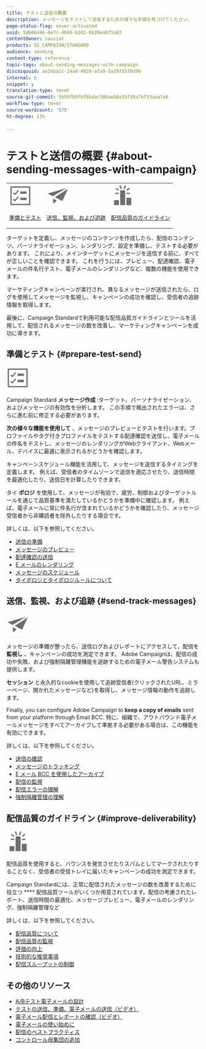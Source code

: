 ```yaml
---
title: テストと送信の概要
description: メッセージをテストして送信するための様々な手順を見つけてください。
page-status-flag: never-activated
uuid: 58666444-6e7c-4049-b2d2-8b26eabf5a82
contentOwner: sauviat
products: SG_CAMPAIGN/STANDARD
audience: sending
content-type: reference
topic-tags: about-sending-messages-with-campaign
discoiquuid: ae2eba1c-24ad-4839-afa9-5a2975570d9b
internal: n
snippet: y
translation-type: tm+mt
source-git-commit: 5b99fb9fbf8bdac506aeb8a35f30a7ef33aaa7e6
workflow-type: tm+mt
source-wordcount: '575'
ht-degree: 13%

---
```



# テストと送信の概要 {#about-sending-messages-with-campaign}

<table>
<tr>
<td><img src="assets/do-not-localize/icon_prepare.svg" width="60px"><p><a href="#prepare-test-send">準備とテスト</a></p></td>
<td><img src="assets/do-not-localize/icon_send.svg" width="60px"><p><a href="#send-track-messages">送信、監視、および追跡</a></p></td>
<td><img src="assets/do-not-localize/icon_deliverability.svg" width="60px"><p><a href="#improve-deliverability">配信品質のガイドライン</a></p></td></tr>
</table>

ターゲットを定義し、メッセージのコンテンツを作成したら、配信のコンテンツ、パーソナライゼーション、レンダリング、設定を準備し、テストする必要があります。 これにより、メインターゲットにメッセージを送信する前に、すべてが正しいことを確認できます。 これを行うには、プレビュー、配達確認、電子メールの件名行テスト、電子メールのレンダリングなど、複数の機能を使用できます。

マーケティングキャンペーンが実行され、異なるメッセージが送信されたら、ログを使用してメッセージを監視し、キャンペーンの成功を確認し、受信者の追跡情報を取得します。

最後に、Campaign Standardで利用可能な配信品質ガイドラインとツールを活用して、配信されるメッセージの数を改善し、マーケティングキャンペーンを成功に導きます。

## 準備とテスト {#prepare-test-send}

<img src="assets/do-not-localize/icon_prepare.svg" width="60px">

Campaign Standard **メッセージ作成** :ターゲット、パーソナライゼーション、およびメッセージの有効性を分析します。 この手順で検出されたエラーは、さらに進む前に修正する必要があります。

**次の様々な機能を使用して** 、メッセージのプレビューとテストを行います。プロファイルやタグ付きプロファイルをテストする配達確認を送信し、電子メールの件名をテストし、メッセージのレンダリングがWebクライアント、Webメール、デバイスに最適に表示されるかどうかを確認します。

キャンペーンスケジュール機能を活用して、メッセージを送信するタイミングを定義します。 例えば、受信者のタイムゾーンで送信を適応させたり、送信時間を最適化したり、送信日を計算したりできます。

タイ **ポロジ** を使用して、メッセージが有効で、疲労、制御およびターゲットルールを通じて品質基準を満たしているかどうかを準備中に確認します。 例えば、電子メールに常に件名行が含まれているかどうかを確認したり、メッセージ受信者から非購読者を除外したりする場合です。

詳しくは、以下を参照してください。

* [送信の準備](../../sending/using/preparing-the-send.md)
* [メッセージのプレビュー](../../sending/using/previewing-messages.md)
* [配達確認の送信](../../sending/using/sending-proofs.md)
* [E メールのレンダリング](../../sending/using/email-rendering.md)
* [メッセージのスケジュール](../../sending/using/about-scheduling-messages.md)
* [タイポロジとタイポロジルールについて](../../sending/using/about-typology-rules.md)

## 送信、監視、および追跡 {#send-track-messages}

<img src="assets/do-not-localize/icon_send.svg"  width="60px">

メッセージの準備が整ったら、送信ログおよびレポートにアクセスして、配信を **監視し** 、キャンペーンの成功を測定できます。 Adobe Campaignは、配信の成功や失敗、および強制隔離管理機能を追跡するための電子メール警告システムも提供します。

**セッション** と永久的なcookieを使用して追跡受信者(クリックされたURL、ミラーページ、開かれたメッセージなど)を取得し、メッセージ情報の動作を追跡します。

Finally, you can configure Adobe Campaign to **keep a copy of emails** sent from your platform through Email BCC. 特に、組織で、アウトバウンド電子メールメッセージをすべてアーカイブして準拠する必要がある場合は、この機能を有効にできます。

詳しくは、以下を参照してください。

* [送信の確認](../../sending/using/confirming-the-send.md)
* [メッセージのトラッキング](../../sending/using/tracking-messages.md)
* [E メール BCC を使用したアーカイブ](../../sending/using/archiving.md)
* [配信の監視](../../sending/using/monitoring-a-delivery.md)
* [配信エラーの理解](../../sending/using/understanding-delivery-failures.md)
* [強制隔離管理の理解](../../sending/using/understanding-quarantine-management.md)

## 配信品質のガイドライン {#improve-deliverability}

<img src="assets/do-not-localize/icon_deliverability.svg"  width="60px">

配信品質を使用すると、バウンスを発生させたりスパムとしてマークされたりすることなく、受信者の受信トレイに届いたキャンペーンの成功を測定できます。

Campaign Standardには、正常に配信されたメッセージの数を改善するために役立つ **** 配信品質ツールがいくつか用意されています。配信の考慮されたレポート、送信時間の最適化、メッセージプレビュー、電子メールのレンダリング、強制隔離管理など

詳しくは、以下を参照してください。

* [配信品質について](../../sending/using/about-deliverability.md)
* [配信品質の監視](../../sending/using/monitor-deliverability.md)
* [評価の向上](../../sending/using/improving-reputation.md)
* [技術的な推奨事項](../../sending/using/technical-recommendations.md)
* [配信スループットの制御](../../reporting/using/delivery-throughput.md)

## その他のリソース

* [A/Bテスト電子メールの設計](../../channels/using/designing-an-a-b-test-email.md)
* [テストの送信、準備、電子メールの送信（ビデオ）](https://docs.adobe.com/content/help/en/campaign-standard-learn/tutorials/communication-channels/email/sending-test-preparing-sending-email.html)
* [電子メール配信とレポートの確認（ビデオ）](https://docs.adobe.com/content/help/en/campaign-standard-learn/tutorials/communication-channels/email/reviewing-personalized-email-delivery-and-reports.html)
* [電子メールの使い始めに](https://helpx.adobe.com/jp/campaign/kb/acs-get-started-with-emails.html)
* [配信のベストプラクティス](../../sending/using/delivery-best-practices.md)
* [コントロール母集団の追加](../../sending/using/control-group.md)
